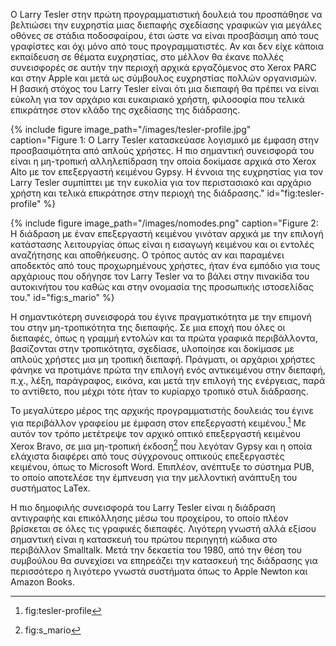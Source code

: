 Ο Larry Tesler στην πρώτη προγραμματιστική δουλειά του προσπάθησε να
βελτιώσει την ευχρηστία μιας διεπαφής σχεδίασης γραφικών για μεγάλες
οθόνες σε στάδια ποδοσφαίρου, έτσι ώστε να είναι προσβάσιμη από τους
γραφίστες και όχι μόνο από τους προγραμματιστές. Αν και δεν είχε κάποια
εκπαίδευση σε θέματα ευχρηστίας, στο μέλλον θα έκανε πολλές συνεισφορές
σε αυτήν την περιοχή αρχικά εργαζόμενος στο Xerox PARC και στην Apple
και μετά ως σύμβουλος ευχρηστίας πολλών οργανισμών. Η βασική στόχος του
Larry Tesler είναι ότι μια διεπαφή θα πρέπει να είναι εύκολη για τον
αρχάριο και ευκαιριακό χρήστη, φιλοσοφία που τελικά επικράτησε στον
κλάδο της σχεδίασης της διάδρασης.

{% include figure image_path="/images/tesler-profile.jpg" caption="Figure 1: Ο Larry Tesler κατασκεύασε λογισμικό με έμφαση στην προσβασιμότητα από απλούς χρήστες. Η πιο σημαντική συνεισφορά του είναι η μη-τροπική αλληλεπίδραση την οποία δοκίμασε αρχικά στο Xerox Alto με τον επεξεργαστή κειμένου Gypsy. Η έννοια της ευχρηστίας για τον Larry Tesler συμπίπτει με την ευκολία για τον περιστασιακό και αρχάριο χρήστη και τελικά επικράτησε στην περιοχή της διάδρασης." id="fig:tesler-profile" %}

{% include figure image_path="/images/nomodes.png" caption="Figure 2: Η διάδραση με έναν επεξεργαστή κειμένου γινόταν αρχικά με την επιλογή κατάστασης λειτουργίας όπως είναι η εισαγωγή κειμένου και οι εντολές αναζήτησης και αποθήκευσης. Ο τρόπος αυτός αν και παραμένει αποδεκτός από τους προχωρημένους χρήστες, ήταν ένα εμπόδιο για τους αρχάριους που οδήγησε τον Larry Tesler να το βάλει στην πινακίδα του αυτοκινήτου του καθώς και στην ονομασία της προσωπικής ιστοσελίδας του." id="fig:s_mario" %}

Η σημαντικότερη συνεισφορά του έγινε πραγματικότητα με την επιμονή του
στην μη-τροπικότητα της διεπαφής. Σε μια εποχή που όλες οι διεπαφές,
όπως η γραμμή εντολών και τα πρώτα γραφικά περιβάλλοντα, βασίζονται στην
τροπικότητα, σχεδίασε, υλοποίησε και δοκίμασε με απλούς χρήστες μια μη
τροπική διεπαφή. Πράγματι, οι αρχάριοι χρήστες φάνηκε να προτιμάνε πρώτα
την επιλογή ενός αντικειμένου στην διεπαφή, π.χ., λέξη, παράγραφος,
εικόνα, και μετά την επιλογή της ενέργειας, παρά το αντίθετο, που μέχρι
τότε ήταν το κυρίαρχο τροπικό στυλ διάδρασης.

Το μεγαλύτερο μέρος της αρχικής προγραμματιστής δουλειάς του έγινε για
περιβάλλον γραφείου με έμφαση στον επεξεργαστή κειμένου.[^1] Με αυτόν
τον τρόπο μετέτρεψε τον αρχικό οπτικό επεξεργαστή κειμένου Xerox Bravo,
σε μια μη-τροπική έκδοση[^2] που λεγόταν Gypsy και η οποία ελάχιστα
διαφέρει από τους σύγχρονους οπτικούς επεξεργαστές κειμένου, όπως το
Microsoft Word. Επιπλέον, ανέπτυξε το σύστημα PUΒ, το οποίο αποτελέσε
την έμπνευση για την μελλοντική ανάπτυξη του συστήματος LaTex.

Η πιο δημοφιλής συνεισφορά του Larry Tesler είναι η διάδραση αντιγραφής
και επικόλλησης μέσω του προχείρου, το οποίο πλέον βρίσκεται σε όλες τις
γραφικές διεπαφές. Λιγότερη γνωστή αλλά εξίσου σημαντική είναι η
κατασκευή του πρώτου περιηγητή κώδικα στο περιβάλλον Smalltalk. Μετά την
δεκαετία του 1980, από την θέση του συμβούλου θα συνεχίσει να επηρεάζει
την κατασκευή της διάδρασης για περισσότερο η λιγότερο γνωστά συστήματα
όπως το Apple Newton και Amazon Books.

[^1]: fig:tesler-profile

[^2]: fig:s_mario

